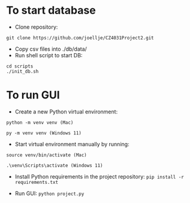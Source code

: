 # To start database

-   Clone repository:

```
git clone https://github.com/joellje/CZ4031Project2.git
```

-   Copy csv files into ./db/data/
-   Run shell script to start DB:

```
cd scripts
./init_db.sh
```

# To run GUI

-   Create a new Python virtual environment:

```
python -m venv venv (Mac)

py -m venv venv (Windows 11)
```

-   Start virtual environment manually by running:

```
source venv/bin/activate (Mac)

.\venv\Scripts\activate (Windows 11)
```

-   Install Python requirements in the project repository: `pip install -r requirements.txt`

-   Run GUI: `python project.py`
